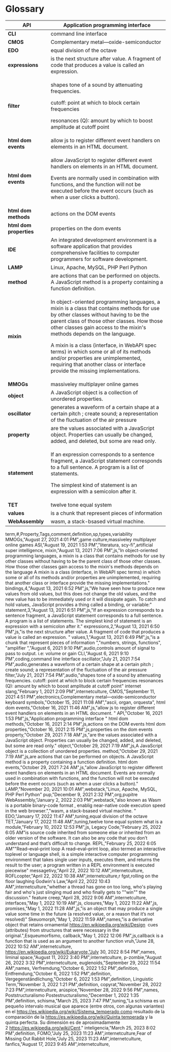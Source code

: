 # Glossary
| **API**                 | Application programming interface                                                                                                                                                                                                                                                                                                                                                                                                                                                       |
| ----------------------- | --------------------------------------------------------------------------------------------------------------------------------------------------------------------------------------------------------------------------------------------------------------------------------------------------------------------------------------------------------------------------------------------------------------------------------------------------------------------------------------- |
| **CLI**                 | command line interface                                                                                                                                                                                                                                                                                                                                                                                                                                                                  |
| **CMOS**                | Complementary metal—oxide-semiconductor                                                                                                                                                                                                                                                                                                                                                                                                                                                 |
| **EDO**                 | equal division of the octave                                                                                                                                                                                                                                                                                                                                                                                                                                                            |
| **expressions**         | is the next structure after value. A fragment of code that produces a value is called an expression.                                                                                                                                                                                                                                                                                                                                                                                    |
| **filter**              | <p>shapes tone of a sound by attenuating frequencies.</p><p>cutoff: point at which to block certain frequencies</p><p>resonances (Q): amount by which to boost amplitude at cutoff point</p>                                                                                                                                                                                                                                                                                            |
| **html dom events**     | allow js to register different event handlers on elements in an HTML document.                                                                                                                                                                                                                                                                                                                                                                                                          |
| **html dom events**     | <p>allow JavaScript to register different event handlers on elements in an HTML document.</p><p>Events are normally used in combination with functions, and the function will not be executed before the event occurs (such as when a user clicks a button).</p>                                                                                                                                                                                                                        |
| **html dom methods**    | actions on the DOM events                                                                                                                                                                                                                                                                                                                                                                                                                                                               |
| **html dom properties** | properties on the dom events                                                                                                                                                                                                                                                                                                                                                                                                                                                            |
| **IDE**                 | An integrated development environment is a software application that provides comprehensive facilities to computer programmers for software development.                                                                                                                                                                                                                                                                                                                                |
| **LAMP**                | Linux, Apache, MySQL, PHP Perl Python                                                                                                                                                                                                                                                                                                                                                                                                                                                   |
| **method**              | are actions that can be performed on objects. A JavaScript method is a property containing a function  definition.                                                                                                                                                                                                                                                                                                                                                                      |
| **mixin**               | <p>In object-oriented programming languages, a mixin is a class that contains methods for use by other classes without having to be the parent class of those other classes. How those other classes gain access to the mixin's methods depends on the language.</p><p>A mixin is a class (interface, in WebAPI spec terms) in which some or all of its methods and/or properties are unimplemented, requiring that another class or interface provide the missing implementations.</p> |
| **MMOGs**               | massiveley multiplayer online games                                                                                                                                                                                                                                                                                                                                                                                                                                                     |
| **object**              | A JavaScript object is a collection of unordered properties.                                                                                                                                                                                                                                                                                                                                                                                                                            |
| **oscillator**          | generates a waveform of a certain shape at a certain pitch ; create sound; a representation of the fluctuation of the air pressure                                                                                                                                                                                                                                                                                                                                                      |
| **property**            | are the values associated with a JavaScript object. Properties can usually be changed, added, and deleted, but some are read only.                                                                                                                                                                                                                                                                                                                                                      |
| **statement**           | <p>If an expression corresponds to a sentence fragment, a JavaScript statement corresponds to a full sentence. A program is a list of statements.</p><p>The simplest kind of statement is an expression with a semicolon after it.</p>                                                                                                                                                                                                                                                  |
| **TET**                 | twelve tone equal system                                                                                                                                                                                                                                                                                                                                                                                                                                                                |
| **values**              | is a chunk that represent pieces of information                                                                                                                                                                                                                                                                                                                                                                                                                                         |
| **WebAssembly**         | wasm, a stack-bsased virtual machine.                                                                                                                                                                                                                                                                                                                                                                                                                                                   |
term,#,Property,Tags,comment,definition,sp,types,variability
MMOGs,"August 27, 2021 4:01 PM",game culture,massiveley multiplayer online games
ASI,"August 19, 2021 1:53 PM","literatura, scy-fi",artificial super intelligence,
mixin,"August 13, 2021 7:06 PM",js,"In object-oriented programming languages, a mixin is a class that contains methods for use by other classes without having to be the parent class of those other classes. How those other classes gain access to the mixin's methods depends on the language
A mixin is a class (interface, in WebAPI spec terms) in which some or all of its methods and/or properties are unimplemented, requiring that another class or interface provide the missing implementations."
bindings,4,"August 13, 2021 6:52 PM",js,"We have seen how to produce new values from old values, but this does not change the old values, and the new value has to be immediately used or it will dissipate again. To catch and hold values, JavaScript provides a thing called a binding, or variable:"
statement,3,"August 13, 2021 6:51 PM",js,"If an expression corresponds to a sentence fragment, a JavaScript statement corresponds to a full sentence. A program is a list of statements.
The simplest kind of statement is an expression with a semicolon after it."
expressions,2,"August 13, 2021 6:50 PM",js,"is the next structure after value. A fragment of code that produces a value is called an expression. "
values,1,"August 13, 2021 6:49 PM",js,"is a chunk that represent pieces of information ","numbers, strings, functions",
"amplifier ","August 6, 2021 9:10 PM",audio,controls amount of signal to pass to output. i.e: volume or gain
CLI,"August 6, 2021 9:10 PM",coding,command line interface
oscillator,"July 21, 2021 7:54 PM",audio,generates a waveform of a certain shape at a certain pitch ; create sound; a representation of the fluctuation of the air pressure
filter,"July 21, 2021 7:54 PM",audio,"shapes tone of a sound by attenuating frequencies.
cutoff: point at which to block certain frequencies
resonances (Q): amount by which to boost amplitude at cutoff point"
internet slang,"February 1, 2021 2:09 PM",internetculture,
CMOS,"September 11, 2021 4:51 PM",electronics,Complementary metal—oxide-semiconductor
keyboard symbols,"October 15, 2021 11:08 AM","ascii, organ, orquesta",
html dom events,"October 16, 2021 11:46 AM",js,"allow js to register different event handlers on elements in an HTML document. "
API,"October 16, 2021 1:53 PM",js,"Application programming interface "
html dom methods,"October 16, 2021 2:14 PM",js,actions on the DOM events
html dom properties,"October 16, 2021 2:15 PM",js,properties on the dom events
property,"October 29, 2021 7:18 AM",js,"are the values associated with a JavaScript object. Properties can usually be changed, added, and deleted, but some are read only."
object,"October 29, 2021 7:19 AM",js,A JavaScript object is a collection of unordered properties.
method,"October 29, 2021 7:19 AM",js,are actions that can be performed on objects. A JavaScript method is a property containing a function definition.
html dom events,"October 29, 2021 7:24 AM",js,"allow JavaScript to register different event handlers on elements in an HTML document.
Events are normally used in combination with functions, and the function will not be executed before the event occurs (such as when a user clicks a button)."
LAMP,"November 20, 2021 10:01 AM",webstack,"Linux, Apache, MySQL, PHP Perl Python"
pup,"December 9, 2021 2:32 PM",org,pupitre
WebAssembly,"January 2, 2022 2:03 PM",webstack,"also known as Wasm is a portable binary-code format , enablig near-native code execution speed in the web browser.","wasm, a stack-bsased virtual machine. "
EDO,"January 17, 2022 11:47 AM",tuning,equal division of the octave
TET,"January 17, 2022 11:48 AM",tuning,twelve tone equal system
what is a module,"February 10, 2022 12:53 PM",js,
Legacy Code,"February 25, 2022 6:05 AM"is source code inherited from someone else or inherited from an older version of the software. It can also be any code that you don’t understand and that’s difficult to change.
REPL,"February 25, 2022 6:05 AM""Read–eval–print loop
A read–eval–print loop, also termed an interactive toplevel or language shell, is a simple interactive computer programming environment that takes single user inputs, executes them, and returns the result to the user; a program written in a REPL environment is executed piecewise"
messagetivy,"April 22, 2022 10:12 AM",internetculture,
ROFLcopter,"April 22, 2022 10:38 AM",internetculture,r fgst,rolling on the floor laughing
Godwin's Law,"April 22, 2022 10:43 AM",internetculture,"whether a thread has gone on too long, who's playing fair and who's just slinging mud and who finally gets to ""win"" the discussion."
feature creep,"April 28, 2022 9:06 AM",internetculture,
interfaces,"May 1, 2022 10:19 AM",js,
closures,"May 1, 2022 11:22 AM",js,
promises,"May 1, 2022 11:28 AM",js,"is an object that may produce a single value some time in the future (a resolved value, or a reason that it’s not resolved)"
Skeuomorph,"May 1, 2022 11:59 AM",names,"is a derivative object that retains ornamental https://en.wikipedia.org/wiki/Design
 cues (attributes) from structures that were necessary in the original.",Esqueumorfismo,
callback,"May 1, 2022 12:06 PM",js,callback is a function that is used as an argument to another function
vruh,"June 28, 2022 10:52 AM",internetculture,
https://en.wikipedia.org/wiki/Eukaryote,"July 30, 2022 8:54 PM",names,
liminal space,"August 11, 2022 3:40 PM",internetculture,
p-zombie,"August 26, 2022 3:32 PM",internetculture,
euglenoids,"September 29, 2022 11:54 AM",names,
Verfremdung,"October 6, 2022 1:52 PM",definition,
Entfremdung,"October 6, 2022 1:52 PM",definition,
Vergegenständlichung,"October 6, 2022 1:53 PM",definition,
Linguistic Term,"November 3, 2022 1:21 PM",definition,
copyrat,"November 28, 2022 7:23 PM",internetculture,
arúspice,"November 28, 2022 9:56 PM",names,
Poststructuralismo Postestructuralismo,"December 1, 2022 1:35 PM",definition,
schisma,"March 25, 2023 7:47 PM",tuning,"La schisma es un pequeño intervalo musical que aparece (entre otros, con algunas variantes) en el https://es.wikipedia.org/wiki/Sistema_temperado como resultado de la comparación de la https://es.wikipedia.org/wiki/Quinta temperada y la quinta perfecta. Su dimensión es de aproximadamente 2 https://es.wikipedia.org/wiki/Cent."
inteligencia,"March 25, 2023 8:02 PM",definition,
FOMO,"July 25, 2023 11:23 AM",internetculture,Fear of Missing Out
Rabbit Hole,"July 25, 2023 11:23 AM",internetculture,
fanfics,"August 17, 2023 9:45 AM",internetculture,